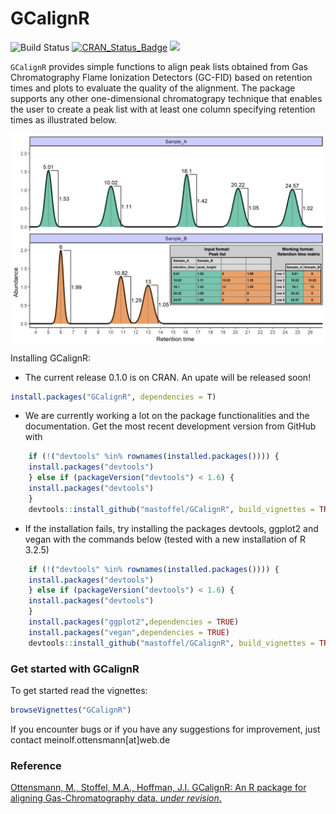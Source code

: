 
GCalignR
========

![Build Status](https://travis-ci.org/mastoffel/GCalignR.svg?branch=master) [![CRAN\_Status\_Badge](http://www.r-pkg.org/badges/version/GCalignR)](https://cran.r-project.org/package=GCalignR) [![](http://cranlogs.r-pkg.org/badges/grand-total/GCalignR)](https://cran.r-project.org/package=GCalignR)

`GCalignR` provides simple functions to align peak lists obtained from Gas Chromatography Flame Ionization Detectors (GC-FID) based on retention times and plots to evaluate the quality of the alignment. The package supports any other one-dimensional chromatograpy technique that enables the user to create a peak list with at least one column specifying retention times as illustrated below.

<img src="vignettes/Two_Chromas_Peak_List.png" width="864" style="display: block; margin: auto;" />

Installing GCalignR:

-   The current release 0.1.0 is on CRAN. An upate will be released soon!

``` r
install.packages("GCalignR", dependencies = T)
```

-   We are currently working a lot on the package functionalities and the documentation. Get the most recent development version from GitHub with

``` r
    if (!("devtools" %in% rownames(installed.packages()))) { 
    install.packages("devtools")
    } else if (packageVersion("devtools") < 1.6) {
    install.packages("devtools")
    }
    devtools::install_github("mastoffel/GCalignR", build_vignettes = TRUE)
```

-   If the installation fails, try installing the packages devtools, ggplot2 and vegan with the commands below (tested with a new installation of R 3.2.5)

``` r
    if (!("devtools" %in% rownames(installed.packages()))) {
    install.packages("devtools")
    } else if (packageVersion("devtools") < 1.6) {
    install.packages("devtools")
    }
    install.packages("ggplot2",dependencies = TRUE)
    install.packages("vegan",dependencies = TRUE)
    devtools::install_github("mastoffel/GCalignR", build_vignettes = TRUE)    
```

### Get started with GCalignR

To get started read the vignettes:

``` r
browseVignettes("GCalignR")
```

If you encounter bugs or if you have any suggestions for improvement, just contact meinolf.ottensmann\[at\]web.de

### Reference

[Ottensmann, M., Stoffel, M.A., Hoffman, J.I. GCalignR: An R package for aligning Gas-Chromatography data. *under revision*.](https://doi.org/10.1101/110494)
